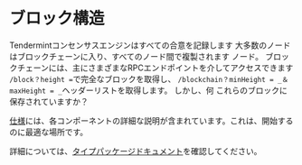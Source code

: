 # ブロック構造

Tendermintコンセンサスエンジンはすべての合意を記録します
大多数のノードはブロックチェーンに入り、すべてのノード間で複製されます
ノード。 ブロックチェーンには、主にさまざまなRPCエンドポイントを介してアクセスできます
`/block？height =`で完全なブロックを取得し、
`/blockchain？minHeight = _＆maxHeight = _`ヘッダーリストを取得します。 しかし、何
これらのブロックに保存されていますか？

[仕様](https://github.com/tendermint/spec/blob/8dd2ed4c6fe12459edeb9b783bdaaaeb590ec15c/spec/core/data_structures.md)には、各コンポーネントの詳細な説明が含まれています。これは、開始するのに最適な場所です。

詳細については、[タイプパッケージドキュメント](https://godoc.org/github.com/tendermint/tendermint/types)を確認してください。
